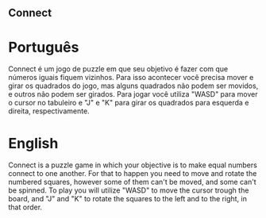 ## Connect
# Português
Connect é um jogo de puzzle em que seu objetivo é fazer com que números iguais fiquem vizinhos.
Para isso acontecer você precisa mover e girar os quadrados do jogo, mas alguns quadrados não podem ser movidos, e outros não podem ser girados.
Para jogar você utiliza "WASD" para mover o cursor no tabuleiro e "J" e "K" para girar os quadrados para esquerda e direita, respectivamente.

# English
Connect is a puzzle game in which your objective is to make equal numbers connect to one another.
For that to happen you need to move and rotate the numbered squares, however some of them can't be moved, and some can't be spinned.
To play you will utilize "WASD" to move the cursor trough the board, and "J" and "K" to rotate the squares to the left and to the right, in that order.
